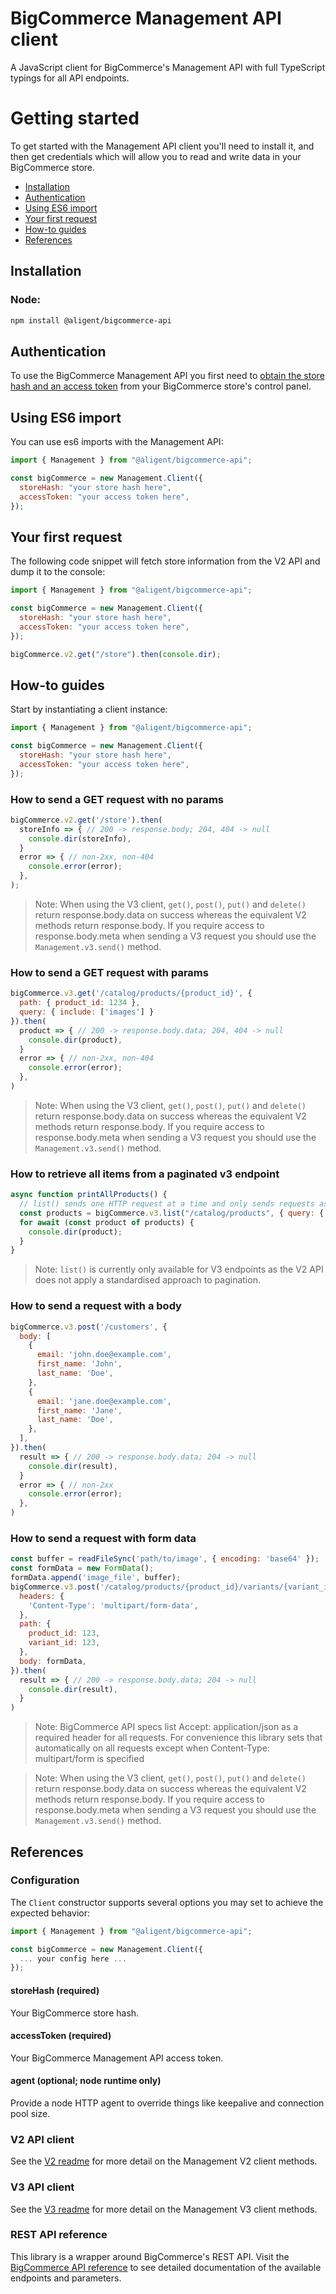 # BigCommerce Management API client

A JavaScript client for BigCommerce's Management API with full TypeScript typings for all API endpoints.

# Getting started

To get started with the Management API client you'll need to install it, and then get credentials which will allow you to read and write data in your BigCommerce store.

- [Installation](#installation)
- [Authentication](#authentication)
- [Using ES6 import](#using-es6-import)
- [Your first request](#your-first-request)
- [How-to guides](#how-to-guides)
- [References](#references)

## Installation

### Node:

```sh
npm install @aligent/bigcommerce-api
```

## Authentication

To use the BigCommerce Management API you first need to [obtain the store hash and an access token](https://developer.bigcommerce.com/api-docs/getting-started/authentication/rest-api-authentication#obtaining-store-api-credentials) from your BigCommerce store's control panel.

## Using ES6 import

You can use es6 imports with the Management API:

```js
import { Management } from "@aligent/bigcommerce-api";

const bigCommerce = new Management.Client({
  storeHash: "your store hash here",
  accessToken: "your access token here",
});
```

## Your first request

The following code snippet will fetch store information from the V2 API and dump it to the console:

```js
import { Management } from "@aligent/bigcommerce-api";

const bigCommerce = new Management.Client({
  storeHash: "your store hash here",
  accessToken: "your access token here",
});

bigCommerce.v2.get("/store").then(console.dir);
```

## How-to guides

Start by instantiating a client instance:

```js
import { Management } from "@aligent/bigcommerce-api";

const bigCommerce = new Management.Client({
  storeHash: "your store hash here",
  accessToken: "your access token here",
});
```

### How to send a GET request with no params

```js
bigCommerce.v2.get('/store').then(
  storeInfo => { // 200 -> response.body; 204, 404 -> null
    console.dir(storeInfo),
  }
  error => { // non-2xx, non-404
    console.error(error);
  },
);
```

> Note: When using the V3 client, `get()`, `post()`, `put()` and `delete()` return response.body.data on success whereas the equivalent V2 methods return response.body. If you require access to response.body.meta when sending a V3 request you should use the `Management.v3.send()` method.

### How to send a GET request with params

```js
bigCommerce.v3.get('/catalog/products/{product_id}', {
  path: { product_id: 1234 },
  query: { include: ['images'] }
}).then(
  product => { // 200 -> response.body.data; 204, 404 -> null
    console.dir(product),
  }
  error => { // non-2xx, non-404
    console.error(error);
  },
)
```

> Note: When using the V3 client, `get()`, `post()`, `put()` and `delete()` return response.body.data on success whereas the equivalent V2 methods return response.body. If you require access to response.body.meta when sending a V3 request you should use the `Management.v3.send()` method.

### How to retrieve all items from a paginated v3 endpoint

```js
async function printAllProducts() {
  // list() sends one HTTP request at a time and only sends requests as the iterator is consumed
  const products = bigCommerce.v3.list("/catalog/products", { query: { include: ["images"] } });
  for await (const product of products) {
    console.dir(product);
  }
}
```

> Note: `list()` is currently only available for V3 endpoints as the V2 API does not apply a standardised approach to pagination.

### How to send a request with a body

```js
bigCommerce.v3.post('/customers', {
  body: [
    {
      email: 'john.doe@example.com',
      first_name: 'John',
      last_name: 'Doe',
    },
    {
      email: 'jane.doe@example.com',
      first_name: 'Jane',
      last_name: 'Doe',
    },
  ],
}).then(
  result => { // 200 -> response.body.data; 204 -> null
    console.dir(result),
  }
  error => { // non-2xx
    console.error(error);
  },
)
```

### How to send a request with form data

```js
const buffer = readFileSync('path/to/image', { encoding: 'base64' });
const formData = new FormData();
formData.append('image_file', buffer);
bigCommerce.v3.post('/catalog/products/{product_id}/variants/{variant_id}/image', {
  headers: {
    'Content-Type': 'multipart/form-data',
  },
  path: {
    product_id: 123,
    variant_id: 123,
  },
  body: formData,
}).then(
  result => { // 200 -> response.body.data; 204 -> null
    console.dir(result),
  }
)
```

> Note: BigCommerce API specs list Accept: application/json as a required header for all requests. For convenience this library sets that automatically on all requests except when Content-Type: multipart/form is specified

> Note: When using the V3 client, `get()`, `post()`, `put()` and `delete()` return response.body.data on success whereas the equivalent V2 methods return response.body. If you require access to response.body.meta when sending a V3 request you should use the `Management.v3.send()` method.

## References

### Configuration

The `Client` constructor supports several options you may set to achieve the expected behavior:

```js
import { Management } from "@aligent/bigcommerce-api";

const bigCommerce = new Management.Client({
  ... your config here ...
});
```

#### storeHash (required)

Your BigCommerce store hash.

#### accessToken (required)

Your BigCommerce Management API access token.

#### agent (optional; node runtime only)

Provide a node HTTP agent to override things like keepalive and connection pool size.

### V2 API client

See the [V2 readme](v2/README.md) for more detail on the Management V2 client methods.

### V3 API client

See the [V3 readme](v3/README.md) for more detail on the Management V3 client methods.

### REST API reference

This library is a wrapper around BigCommerce's REST API. Visit the [BigCommerce API reference](https://developer.bigcommerce.com/api-reference) to see detailed documentation of the available endpoints and parameters.

